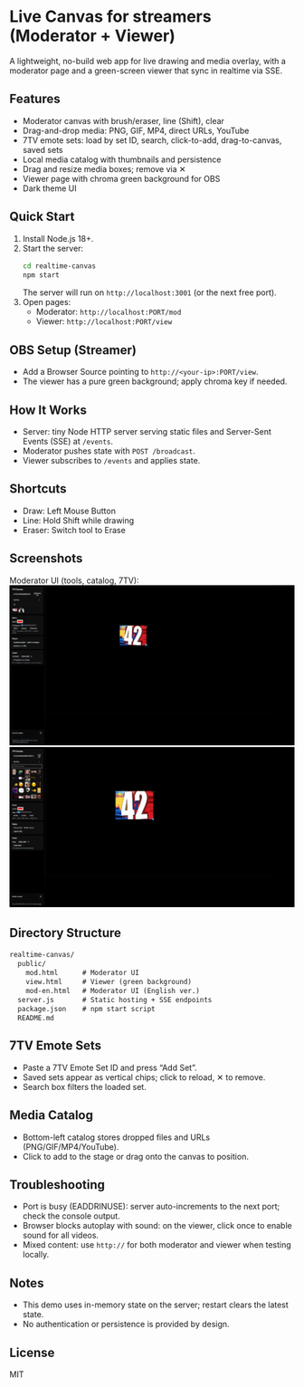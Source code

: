 # Live Canvas for streamers (Moderator + Viewer)

A lightweight, no-build web app for live drawing and media overlay, with a moderator page and a green-screen viewer that sync in realtime via SSE.

## Features
- Moderator canvas with brush/eraser, line (Shift), clear
- Drag-and-drop media: PNG, GIF, MP4, direct URLs, YouTube
- 7TV emote sets: load by set ID, search, click-to-add, drag-to-canvas, saved sets
- Local media catalog with thumbnails and persistence
- Drag and resize media boxes; remove via ✕
- Viewer page with chroma green background for OBS
- Dark theme UI

## Quick Start
1. Install Node.js 18+.
2. Start the server:
   ```bash
   cd realtime-canvas
   npm start
   ```
   The server will run on `http://localhost:3001` (or the next free port).
3. Open pages:
   - Moderator: `http://localhost:PORT/mod`
   - Viewer: `http://localhost:PORT/view`

## OBS Setup (Streamer)
- Add a Browser Source pointing to `http://<your-ip>:PORT/view`.
- The viewer has a pure green background; apply chroma key if needed.

## How It Works
- Server: tiny Node HTTP server serving static files and Server-Sent Events (SSE) at `/events`.
- Moderator pushes state with `POST /broadcast`.
- Viewer subscribes to `/events` and applies state.

## Shortcuts
- Draw: Left Mouse Button
- Line: Hold Shift while drawing
- Eraser: Switch tool to Erase

## Screenshots

Moderator UI (tools, catalog, 7TV):
![ru](Screenshot_4.png)
![en](Screenshot_2.png)

## Directory Structure
```
realtime-canvas/
  public/
    mod.html      # Moderator UI
    view.html     # Viewer (green background)
    mod-en.html   # Moderator UI (English ver.)
  server.js       # Static hosting + SSE endpoints
  package.json    # npm start script
  README.md
```

## 7TV Emote Sets
- Paste a 7TV Emote Set ID and press “Add Set”.
- Saved sets appear as vertical chips; click to reload, ✕ to remove.
- Search box filters the loaded set.

## Media Catalog
- Bottom-left catalog stores dropped files and URLs (PNG/GIF/MP4/YouTube).
- Click to add to the stage or drag onto the canvas to position.

## Troubleshooting
- Port is busy (EADDRINUSE): server auto-increments to the next port; check the console output.
- Browser blocks autoplay with sound: on the viewer, click once to enable sound for all videos.
- Mixed content: use `http://` for both moderator and viewer when testing locally.

## Notes
- This demo uses in-memory state on the server; restart clears the latest state.
- No authentication or persistence is provided by design.

## License
MIT

